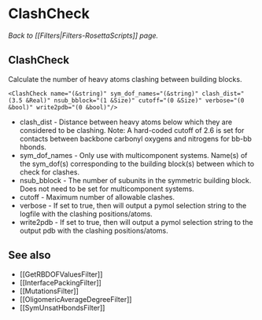 # ClashCheck
*Back to [[Filters|Filters-RosettaScripts]] page.*
## ClashCheck

Calculate the number of heavy atoms clashing between building blocks.

    <ClashCheck name="(&string)" sym_dof_names="(&string)" clash_dist="(3.5 &Real)" nsub_bblock="(1 &Size)" cutoff="(0 &Size)" verbose="(0 &bool)" write2pdb="(0 &bool)"/>

-   clash\_dist - Distance between heavy atoms below which they are considered to be clashing. Note: A hard-coded cutoff of 2.6 is set for contacts between backbone carbonyl oxygens and nitrogens for bb-bb hbonds.
-   sym\_dof\_names - Only use with multicomponent systems. Name(s) of the sym\_dof(s) corresponding to the building block(s) between which to check for clashes.
-   nsub\_bblock - The number of subunits in the symmetric building block. Does not need to be set for multicomponent systems.
-   cutoff - Maximum number of allowable clashes.
-   verbose - If set to true, then will output a pymol selection string to the logfile with the clashing positions/atoms.
-   write2pdb - If set to true, then will output a pymol selection string to the output pdb with the clashing positions/atoms.

## See also

* [[GetRBDOFValuesFilter]]
* [[InterfacePackingFilter]]
* [[MutationsFilter]]
* [[OligomericAverageDegreeFilter]]
* [[SymUnsatHbondsFilter]]
